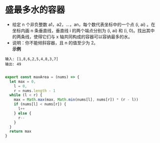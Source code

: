 # 盛最多水的容器

- 给定 n 个非负整数 a1，a2，...，an，每个数代表坐标中的一个点 (i, ai) 。在坐标内画 n 条垂直线，垂直线 i 的两个端点分别为 (i, ai) 和 (i, 0)。找出其中的两条线，使得它们与 x 轴共同构成的容器可以容纳最多的水。
- 说明：你不能倾斜容器，且 n 的值至少为 2。  
**示例**
```
输入: [1,8,6,2,5,4,8,3,7]
输出: 49
```

<img  style="width: 60%;position: relative;left: 20%;" :src="`${$router.options.base}img/question_11.jpg`"/>  

```javascript
export const maxArea = (nums) => {
  let max = 0,
    l = 0,
    r = nums.length - 1
  while (l < r) {
    max = Math.max(max, Math.min(nums[l], nums[r]) * (r - l))
    if (nums[l] < nums[r]) {
      l++
    } else {
      r--
    }
  }
  return max
}
```
<CodeTest style="margin-top: 20px;" mode="maxArea" />  

<vTalk />
